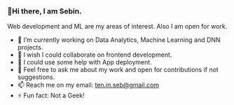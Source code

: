 ### 👋Hi there, I am Sebin.

Web development and ML are my areas of interest. 
Also I am open for work.

- 🔭 I’m currently working on Data Analytics, Machine Learning and DNN projects.
- 👯 I wish I could collaborate on frontend development.
- 🤔 I could use some help with App deployment.
- 💬 Feel free to ask me about my work and open for contributions if not suggestions.
- 📫 Reach me on my email: ten.in.seb@gmail.com
- ⚡ Fun fact: Not a Geek!

